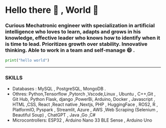 # **Hello there 👋 , World 🌱** 
### Curious Mechatronic engineer  with specialization in artificial intelligence who loves to learn, adapts and grows in his knowledge, effective leader who knows how to identify when it is time to lead. Prioritizes growth over stability. Innovative thinking. Able to work in a team and self-manage :smile: .

```python
print("hello world")
```
---
### **SKILLS**
* Databases : MySQL , PostgreSQL, MongoDB .
* Othres: Python,Tensorflow ,Pytorch ,Vscode,Linux , Ubuntu , C++,Git , Git Hub,  Python Flask, django ,PowerBi, Arduino, Docker ,  Javascript , HTML ,CSS, React ,React native ,Nextjs, PHP , HuggingFace , ROS2, R , PlatformIO, Pyspark , Streamlit, Azure , AWS ,Web Scraping (Selenium , Beautiful Soup) , ChatGPT , Java ,Go ,C# 
* Microcontrollers: ESP32 , Arduino Nano 33 BLE Sense , Arduino Uno
<!--
**diegoperea20/diegoperea20** is a ✨ _special_ ✨ repository because its `README.md` (this file) appears on your GitHub profile.

Here are some ideas to get you started:

- 🔭 I’m currently working on ...
- 🌱 I’m currently learning ...
- 👯 I’m looking to collaborate on ...
- 🤔 I’m looking for help with ...
- 💬 Ask me about ...
- 📫 How to reach me: ...
- 😄 Pronouns: ...
- ⚡ Fun fact: ...
-->
